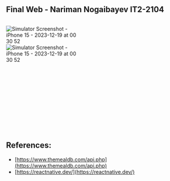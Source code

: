 ## Final Web - Nariman Nogaibayev IT2-2104

<div style="display: flex; justify-content: space-between; width: 200; height: 300">
  
![Simulator Screenshot - iPhone 15 - 2023-12-19 at 00 30 52](https://github.com/naariman/final_web/assets/96104998/5af4fc92-2f0e-4336-8917-4779f1d21f9f)
![Simulator Screenshot - iPhone 15 - 2023-12-19 at 00 30 52](https://github.com/naariman/final_web/assets/96104998/df89d85f-2a6a-4d70-9c5d-81001e9bf6b7)

</div>

## References:
- [https://www.themealdb.com/api.php](https://www.themealdb.com/api.php)
- [https://reactnative.dev/](https://reactnative.dev/)
